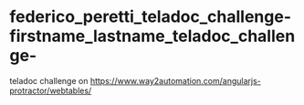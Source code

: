 # federico_peretti_teladoc_challenge-firstname_lastname_teladoc_challenge-
teladoc challenge on https://www.way2automation.com/angularjs-protractor/webtables/
